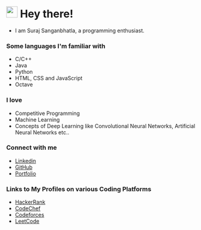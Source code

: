 ## <h1><img src="https://emojis.slackmojis.com/emojis/images/1531849430/4246/blob-sunglasses.gif?1531849430" width="30"/> Hey there!</h1>
* I am Suraj Sanganbhatla, a programming enthusiast.

### Some languages I'm familiar with
* C/C++
* Java
* Python
* HTML, CSS and JavaScript
* Octave

### I love

* Competitive Programming
* Machine Learning
* Concepts of Deep Learning like Convolutional Neural Networks, Artificial Neural Networks etc..


### Connect with me

- [Linkedin](https://www.linkedin.com/in/iamssuraj/)
- [GitHub](https://github.com/iamssuraj)
- [Portfolio](https://iamssuraj.netlify.app/)

### Links to My Profiles on various Coding Platforms
- [HackerRank](https://www.hackerrank.com/iamssuraj?hr_r=1)
- [CodeChef](https://www.codechef.com/users/iamssuraj)
- [Codeforces](https://codeforces.com/profile/iamssuraj)
- [LeetCode](https://leetcode.com/iamssuraj/)
